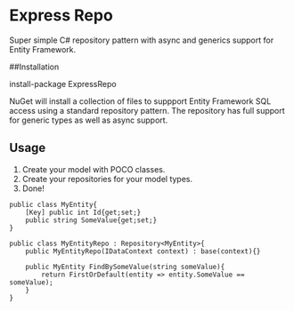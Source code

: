 Express Repo
===========

Super simple C# repository pattern with async and generics support for Entity Framework.

##Installation

install-package ExpressRepo

NuGet will install a collection of files to suppport Entity Framework SQL access using a standard repository pattern.  The repository has full support for generic types as well as async support.

## Usage

1.  Create your model with POCO classes.
2.  Create your repositories for your model types.
3.  Done!


```
public class MyEntity{
    [Key] public int Id{get;set;}
    public string SomeValue{get;set;}
}

public class MyEntityRepo : Repository<MyEntity>{
    public MyEntityRepo(IDataContext context) : base(context){}
    
    public MyEntity FindBySomeValue(string someValue){
        return FirstOrDefault(entity => entity.SomeValue == someValue);
    }
}

```
